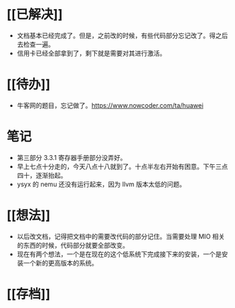 # [[已解决]]
- 文档基本已经完成了。但是，之前改的时候，有些代码部分忘记改了。得之后去检查一遍。
- 信用卡已经全部拿到了，剩下就是需要对其进行激活。

# [[待办]]
- 牛客网的题目，忘记做了。https://www.nowcoder.com/ta/huawei 


# 笔记
- 第三部分 3.3.1 寄存器手册部分没弄好。
- 早上七点十分走的，今天八点十八就到了。十点半左右开始有困意。下午三点四十，逐渐抬起。
- ysyx 的 nemu 还没有运行起来，因为 llvm 版本太低的问题。

# [[想法]]
- 以后改文档，记得把文档中的需要改代码的部分记住。当需要处理 MIO 相关的东西的时候，代码部分就要全部改变。
- 现在有两个想法，一个是在现在的这个低系统下完成接下来的安装，一个是安装一个新的更高版本的系统。
# [[存档]]